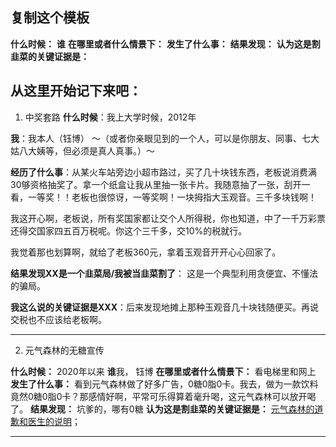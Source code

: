 ## 复制这个模板
**什么时候：**
**谁**
**在哪里或者什么情景下：**
**发生了什么事：**
**结果发现：**
**认为这是割韭菜的关键证据是：**


##  从这里开始记下来吧：

1. 中奖套路
**什么时候**：我上大学时候，2012年

**我**：我本人（钰博） ～（或者你亲眼见到的一个人，可以是你朋友、同事、七大姑八大姨等，但必须是真人真事。）～

**经历了什么事**：从某火车站旁边小超市路过，买了几十块钱东西，老板说消费满30够资格抽奖了。拿一个纸盒让我从里抽一张卡片。我随意抽了一张，刮开一看，一等奖！！老板也很惊讶，一等奖啊！一块拇指大玉观音。三千多块钱啊！

我这开心啊，老板说，所有奖国家都让交个人所得税，你也知道，中了一千万彩票还得交国家四五百万税呢。你这个三千多，交10%的税就行。

我觉着那也划算啊，就给了老板360元，拿着玉观音开开心心回家了。

**结果发现XX是一个韭菜局/我被当韭菜割了**： 这是一个典型利用贪便宜、不懂法的骗局。

**我这么说的关键证据是XXX**：后来发现地摊上那种玉观音几十块钱随便买。再说交税也不应该给老板啊。

---

2. 元气森林的无糖宣传

**什么时候：** 2020年以来
**谁**我， 钰博
**在哪里或者什么情景下：** 看电梯里和网上
**发生了什么事：** 看到元气森林做了好多广告，0糖0脂0卡。我去，做为一款饮料竟然0糖0脂0卡？那感情好啊，平常可乐得算着毫升喝，这元气森林可以放开喝了。
**结果发现：**  坑爹的，哪有0糖
**认为这是割韭菜的关键证据是：** [元气森林的道歉和医生的说明](https://s.weibo.com/weibo?q=%23%E5%85%83%E6%B0%94%E6%A3%AE%E6%9E%97%E9%81%93%E6%AD%89%23&from=default)；

---